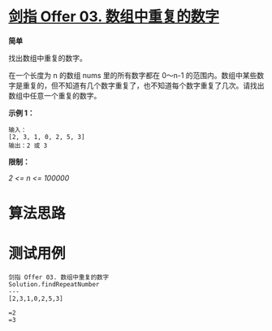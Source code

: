 # [剑指 Offer 03. 数组中重复的数字][cnTitle]

**简单**

找出数组中重复的数字。

 在一个长度为 n 的数组 nums 里的所有数字都在 0～n-1 的范围内。数组中某些数字是重复的，但不知道有几个数字重复了，也不知道每个数字重复了几次。请找出数组中任意一个重复的数字。

**示例 1：** 

```
输入：
[2, 3, 1, 0, 2, 5, 3]
输出：2 或 3 

```



**限制：** 

 *2 <= n <= 100000* 




# 算法思路

# 测试用例
```
剑指 Offer 03. 数组中重复的数字
Solution.findRepeatNumber
---
[2,3,1,0,2,5,3]

=2
=3
```

[cnTitle]: https://leetcode-cn.com/problems/shu-zu-zhong-zhong-fu-de-shu-zi-lcof/
